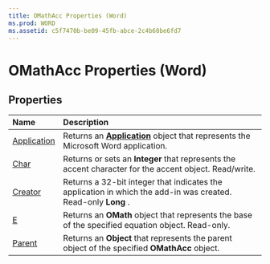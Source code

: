 ```yaml
---
title: OMathAcc Properties (Word)
ms.prod: WORD
ms.assetid: c5f7470b-be09-45fb-abce-2c4b60be6fd7
---
```



# OMathAcc Properties (Word)

## Properties



|**Name**|**Description**|
|:-----|:-----|
|[Application](omathacc-application-property-word.md)|Returns an  **[Application](application-object-word.md)** object that represents the Microsoft Word application.|
|[Char](omathacc-char-property-word.md)|Returns or sets an  **Integer** that represents the accent character for the accent object. Read/write.|
|[Creator](omathacc-creator-property-word.md)|Returns a 32-bit integer that indicates the application in which the add-in was created. Read-only  **Long** .|
|[E](omathacc-e-property-word.md)|Returns an  **OMath** object that represents the base of the specified equation object. Read-only.|
|[Parent](omathacc-parent-property-word.md)|Returns an  **Object** that represents the parent object of the specified **OMathAcc** object.|

